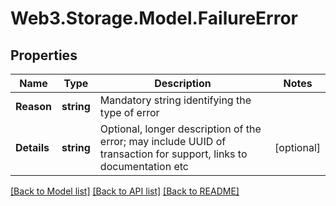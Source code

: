 # Web3.Storage.Model.FailureError

## Properties

Name | Type | Description | Notes
------------ | ------------- | ------------- | -------------
**Reason** | **string** | Mandatory string identifying the type of error | 
**Details** | **string** | Optional, longer description of the error; may include UUID of transaction for support, links to documentation etc | [optional] 

[[Back to Model list]](../README.md#documentation-for-models) [[Back to API list]](../README.md#documentation-for-api-endpoints) [[Back to README]](../README.md)

